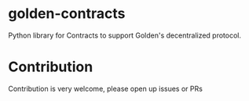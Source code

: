 # golden-contracts

Python library for Contracts to support Golden's decentralized protocol. 

# Contribution

Contribution is very welcome, please open up issues or PRs